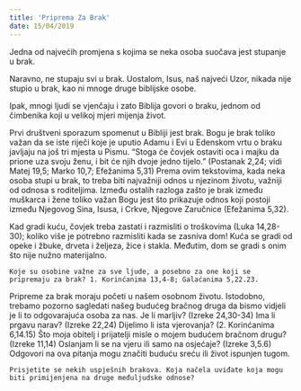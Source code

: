 ```yaml
---
title: 'Priprema Za Brak'
date: 15/04/2019
---
```


Jedna od najvećih promjena s kojima se neka osoba suočava jest stupanje u brak.

Naravno, ne stupaju svi u brak. Uostalom, Isus, naš najveći Uzor, nikada nije stupio u brak, kao ni mnoge druge biblijske osobe.

Ipak, mnogi ljudi se vjenčaju i zato Biblija govori o braku, jednom od čimbenika koji u velikoj mjeri mijenja život.

Prvi društveni sporazum spomenut u Bibliji jest brak. Bogu je brak toliko važan da se iste riječi koje je uputio Adamu i Evi u Edenskom vrtu o braku javljaju na još tri mjesta u Pismu. “Stoga će čovjek ostaviti oca i majku da prione uza svoju ženu, i bit će njih dvoje jedno tijelo.” (Postanak 2,24; vidi Matej 19,5; Marko 10,7; Efežanima 5,31) Prema ovim tekstovima, kada neka osoba stupi u brak, to treba biti najvažniji odnos u njezinom životu, važniji od odnosa s roditeljima. Između ostalih razloga zašto je brak između muškarca i žene toliko važan Bogu jest što prikazuje odnos koji postoji između Njegovog Sina, Isusa, i Crkve, Njegove Zaručnice (Efežanima 5,32).

Kad gradi kuću, čovjek treba zastati i razmisliti o troškovima (Luka 14,28-30); koliko više je potrebno razmisliti kada se zasniva dom! Kuća se gradi od opeke i žbuke, drveta i željeza, žice i stakla. Međutim, dom se gradi s onim što nije nužno materijalno.

`Koje su osobine važne za sve ljude, a posebno za one koji se pripremaju za brak? 1. Korinćanima 13,4-8; Galaćanima 5,22.23.`

Pripreme za brak moraju početi u našem osobnom životu. Istodobno, trebamo pozorno sagledati našeg budućeg bračnog druga da bismo vidjeli je li to odgovarajuća osoba za nas. Je li marljiv? (Izreke 24,30-34) Ima li prgavu narav? (Izreke 22,24) Dijelimo li ista vjerovanja? (2. Korinćanima 6,14.15) Što moja obitelj i prijatelji misle o mojem budućem bračnom drugu? (Izreke 11,14) Oslanjam li se na vjeru ili samo na osjećaje? (Izreke 3,5.6)
Odgovori na ova pitanja mogu značiti buduću sreću ili život ispunjen tugom.

`Prisjetite se nekih uspješnih brakova. Koja načela uviđate koja mogu biti primijenjena na druge međuljudske odnose?`
